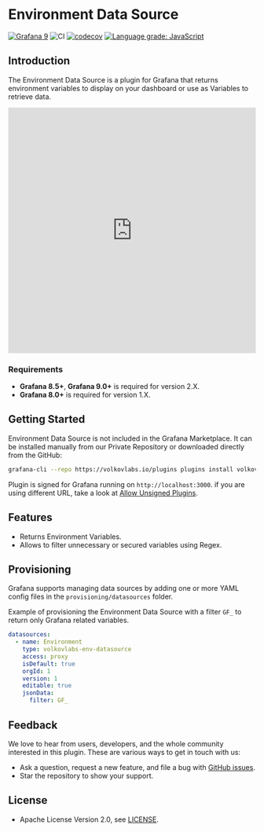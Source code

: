 # Environment Data Source

[![Grafana 9](https://img.shields.io/badge/Grafana-9.1.4-orange)](https://www.grafana.com)
![CI](https://github.com/volkovlabs/volkovlabs-env-datasource/workflows/CI/badge.svg)
[![codecov](https://codecov.io/gh/VolkovLabs/volkovlabs-env-datasource/branch/main/graph/badge.svg?token=2W9VR0PG5N)](https://codecov.io/gh/VolkovLabs/volkovlabs-env-datasource)
[![Language grade: JavaScript](https://img.shields.io/lgtm/grade/javascript/g/VolkovLabs/volkovlabs-env-datasource.svg?logo=lgtm&logoWidth=18)](https://lgtm.com/projects/g/VolkovLabs/volkovlabs-env-datasource/context:javascript)

## Introduction

The Environment Data Source is a plugin for Grafana that returns environment variables to display on your dashboard or use as Variables to retrieve data.

<iframe width="100%" height="500" src="https://www.youtube.com/embed/sczRq2lI3e4" title="Grafana variables | Dashboard, Global and Environment variables | Environment Data Source" frameBorder="0" allow="accelerometer; autoplay; clipboard-write; encrypted-media; gyroscope; picture-in-picture" allowFullScreen></iframe>

### Requirements

- **Grafana 8.5+**, **Grafana 9.0+** is required for version 2.X.
- **Grafana 8.0+** is required for version 1.X.

## Getting Started

Environment Data Source is not included in the Grafana Marketplace. It can be installed manually from our Private Repository or downloaded directly from the GitHub:

```bash
grafana-cli --repo https://volkovlabs.io/plugins plugins install volkovlabs-env-datasource
```

Plugin is signed for Grafana running on `http://localhost:3000`. if you are using different URL, take a look at [Allow Unsigned Plugins](https://volkovlabs.io/plugins/grafana-allow-unsigned/).

## Features

- Returns Environment Variables.
- Allows to filter unnecessary or secured variables using Regex.

## Provisioning

Grafana supports managing data sources by adding one or more YAML config files in the `provisioning/datasources` folder.

Example of provisioning the Environment Data Source with a filter `GF_` to return only Grafana related variables.

```yaml
datasources:
  - name: Environment
    type: volkovlabs-env-datasource
    access: proxy
    isDefault: true
    orgId: 1
    version: 1
    editable: true
    jsonData:
      filter: GF_
```

## Feedback

We love to hear from users, developers, and the whole community interested in this plugin. These are various ways to get in touch with us:

- Ask a question, request a new feature, and file a bug with [GitHub issues](https://github.com/volkovlabs/volkovlabs-env-datasource/issues/new/choose).
- Star the repository to show your support.

## License

- Apache License Version 2.0, see [LICENSE](https://github.com/volkovlabs/volkovlabs-env-datasource/blob/main/LICENSE).
